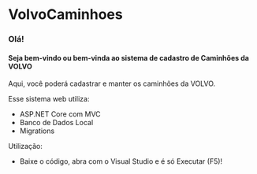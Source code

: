 # VolvoCaminhoes

### Olá!
#### Seja bem-vindo ou bem-vinda ao sistema de cadastro de Caminhões da VOLVO

Aqui, você poderá cadastrar e manter os caminhões da VOLVO.

Esse sistema web utiliza:
- ASP.NET Core com MVC
- Banco de Dados Local
- Migrations

Utilização:
- Baixe o código, abra com o Visual Studio e é só Executar (F5)!
